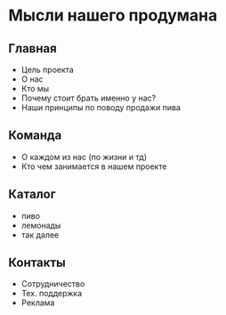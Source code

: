 # Мысли нашего продумана

## Главная
- Цель проекта
- О нас
- Кто мы
- Почему стоит брать именно у нас?
- Наши принципы по поводу продажи пива
## Команда
- О каждом из нас (по жизни и тд)
- Кто чем занимается в нашем проекте
## Каталог
- пиво
- лемонады
- так далее
## Контакты
- Сотрудничество
- Тех. поддержка
- Реклама